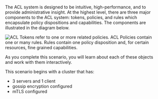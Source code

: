 The ACL system is designed to be intuitive, high-performance, and to provide
administrative insight. At the highest level, there are three major components
to the ACL system: tokens, policies, and rules which encapsulate policy 
dispositions and capabilities. The components are illustrated in the diagram 
below.

![ACL Tokens refer to one or more related policies. ACL Policies contain one or
many rules. Rules contain one policy disposition and, for certain resources,
fine grained capabilities.](./assets/acl.jpg)

As you complete this scenario, you will learn about each of these objects and
work with them interactively.

This scenario begins with a cluster that has:

- 3 servers and 1 client
- gossip encryption configured
- mTLS configured
